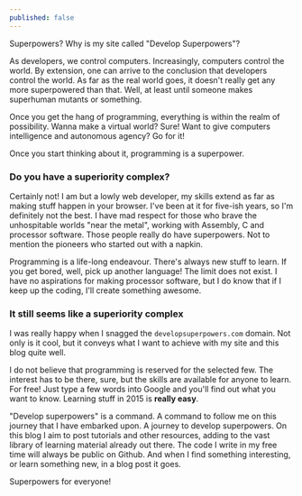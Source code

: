 ```yaml
---
published: false
---
```


Superpowers? Why is my site called "Develop Superpowers"?

As developers, we control computers. Increasingly, computers control the world. By extension, one can arrive to the conclusion that developers control the world. As far as the real world goes, it doesn't really get any more superpowered than that. Well, at least until someone makes superhuman mutants or something.

Once you get the hang of programming, everything is within the realm of possibility. Wanna make a virtual world? Sure! Want to give computers intelligence and autonomous agency? Go for it!

Once you start thinking about it, programming is a superpower.

### Do you have a superiority complex?

Certainly not! I am but a lowly web developer, my skills extend as far as making stuff happen in your browser. I've been at it for five-ish years, so I'm definitely not the best. I have mad respect for those who brave the unhospitable worlds "near the metal", working with Assembly, C and processor software. Those people really do have superpowers. Not to mention the pioneers who started out with a napkin.

Programming is a life-long endeavour. There's always new stuff to learn. If you get bored, well, pick up another language! The limit does not exist. I have no aspirations for making processor software, but I do know that if I keep up the coding, I'll create something awesome.

### It still seems like a superiority complex

I was really happy when I snagged the `developsuperpowers.com` domain. Not only is it cool, but it conveys what I want to achieve with my site and this blog quite well.

I do not believe that programming is reserved for the selected few. The interest has to be there, sure, but the skills are available for anyone to learn. For free! Just type a few words into Google and you'll find out what you want to know. Learning stuff in 2015 is **really easy**.

"Develop superpowers" is a command. A command to follow me on this journey that I have embarked upon. A journey to develop superpowers. On this blog I aim to post tutorials and other resources, adding to the vast library of learning material already out there. The code I write in my free time will always be public on Github. And when I find something interesting, or learn something new, in a blog post it goes.

Superpowers for everyone!